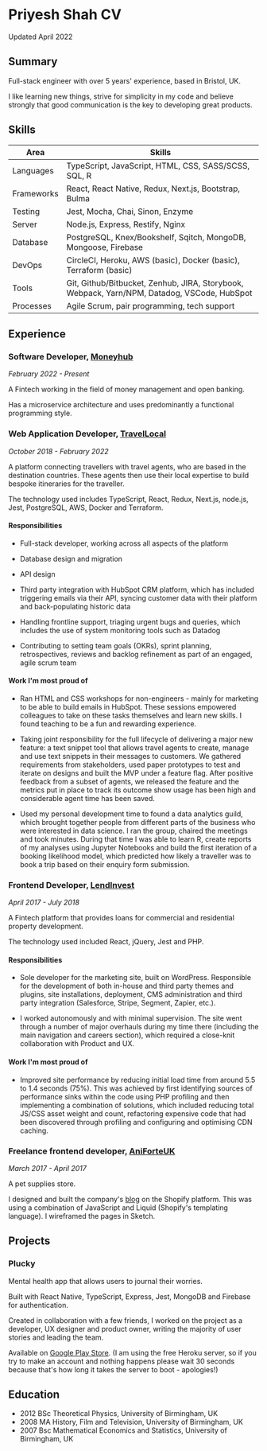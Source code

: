 # Priyesh Shah CV

Updated April 2022

## Summary

Full-stack engineer with over 5 years' experience, based in Bristol, UK.

I like learning new things, strive for simplicity in my code and believe strongly that good communication is the key to developing great products.

## Skills

| Area       | Skills                                                                                      |
| ---------- | ------------------------------------------------------------------------------------------- |
| Languages  | TypeScript, JavaScript, HTML, CSS, SASS/SCSS, SQL, R                                        |
| Frameworks | React, React Native, Redux, Next.js, Bootstrap, Bulma                                       |
| Testing    | Jest, Mocha, Chai, Sinon, Enzyme                                                            |
| Server     | Node.js, Express, Restify, Nginx                                                            |
| Database   | PostgreSQL, Knex/Bookshelf, Sqitch, MongoDB, Mongoose, Firebase                             |
| DevOps     | CircleCI, Heroku, AWS (basic), Docker (basic), Terraform (basic)                            |
| Tools      | Git, Github/Bitbucket, Zenhub, JIRA, Storybook, Webpack, Yarn/NPM, Datadog, VSCode, HubSpot |
| Processes  | Agile Scrum, pair programming, tech support                                                 |

## Experience

### Software Developer, [Moneyhub](https://www.moneyhub.com/)

_February 2022 - Present_

A Fintech working in the field of money management and open banking.

Has a microservice architecture and uses predominantly a functional programming style.

### Web Application Developer, [TravelLocal](https://www.travellocal.com/)

_October 2018 - February 2022_

A platform connecting travellers with travel agents, who are based in the destination countries. These agents then use their local expertise to build bespoke itineraries for the traveller.

The technology used includes TypeScript, React, Redux, Next.js, node.js, Jest, PostgreSQL, AWS, Docker and Terraform.

#### Responsibilities

- Full-stack developer, working across all aspects of the platform

- Database design and migration

- API design

- Third party integration with HubSpot CRM platform, which has included triggering emails via their API, syncing customer data with their platform and back-populating historic data

- Handling frontline support, triaging urgent bugs and queries, which includes the use of system monitoring tools such as Datadog

- Contributing to setting team goals (OKRs), sprint planning, retrospectives, reviews and backlog refinement as part of an engaged, agile scrum team

#### Work I'm most proud of

- Ran HTML and CSS workshops for non-engineers - mainly for marketing to be able to build emails in HubSpot. These sessions empowered colleagues to take on these tasks themselves and learn new skills. I found teaching to be a fun and rewarding experience.

- Taking joint responsibility for the full lifecycle of delivering a major new feature: a text snippet tool that allows travel agents to create, manage and use text snippets in their messages to customers. We gathered requirements from stakeholders, used paper prototypes to test and iterate on designs and built the MVP under a feature flag. After positive feedback from a subset of agents, we released the feature and the metrics put in place to track its outcome show usage has been high and considerable agent time has been saved.

- Used my personal development time to found a data analytics guild, which brought together people from different parts of the business who were interested in data science. I ran the group, chaired the meetings and took minutes. During that time I was able to learn R, create reports of my analyses using Jupyter Notebooks and build the first iteration of a booking likelihood model, which predicted how likely a traveller was to book a trip based on their enquiry form submission.

### Frontend Developer, [LendInvest](https://www.lendinvest.com/)

_April 2017 - July 2018_

A Fintech platform that provides loans for commercial and residential property development.

The technology used included React, jQuery, Jest and PHP.

#### Responsibilities

- Sole developer for the marketing site, built on WordPress. Responsible for the development of both in-house and third party themes and plugins, site installations, deployment, CMS administration and third party integration (Salesforce, Stripe, Segment, Zapier, etc.).

- I worked autonomously and with minimal supervision. The site went through a number of major overhauls during my time there (including the main navigation and careers section), which required a close-knit collaboration with Product and UX.

#### Work I'm most proud of

- Improved site performance by reducing initial load time from around 5.5 to 1.4 seconds (75%). This was achieved by first identifying sources of performance sinks within the code using PHP profiling and then implementing a combination of solutions, which included reducing total JS/CSS asset weight and count, refactoring expensive code that had been discovered through profiling and configuring and optimising CDN caching.

### Freelance frontend developer, [AniForteUK](https://www.aniforte.co.uk/)

_March 2017 - April 2017_

A pet supplies store.

I designed and built the company's [blog](https://www.aniforte.co.uk/blogs/news) on the Shopify platform. This was using a combination of JavaScript and Liquid (Shopify's templating language). I wireframed the pages in Sketch.

## Projects

### Plucky

Mental health app that allows users to journal their worries.

Built with React Native, TypeScript, Express, Jest, MongoDB and Firebase for authentication.

Created in collaboration with a few friends, I worked on the project as a developer, UX designer and product owner, writing the majority of user stories and leading the team.

Available on [Google Play Store](https://play.google.com/store/apps/details?id=com.pluckyapp&hl=en_US&gl=US). (I am using the free Heroku server, so if you try to make an account and nothing happens please wait 30 seconds because that's how long it takes the server to boot - apologies!)

## Education

- 2012 BSc Theoretical Physics, University of Birmingham, UK
- 2008 MA History, Film and Television, University of Birmingham, UK
- 2007 Bsc Mathematical Economics and Statistics, University of Birmingham, UK
